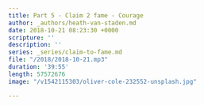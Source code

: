 ```yaml
---
title: Part 5 - Claim 2 fame - Courage
author: _authors/heath-van-staden.md
date: 2018-10-21 08:23:30 +0000
scripture: ''
description: ''
series: _series/claim-to-fame.md
file: "/2018/2018-10-21.mp3"
duration: '39:55'
length: 57572676
image: "/v1542115303/oliver-cole-232552-unsplash.jpg"

---
```

